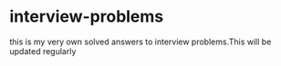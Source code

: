 # interview-problems
this is my very own solved answers to interview problems.This will be updated regularly
